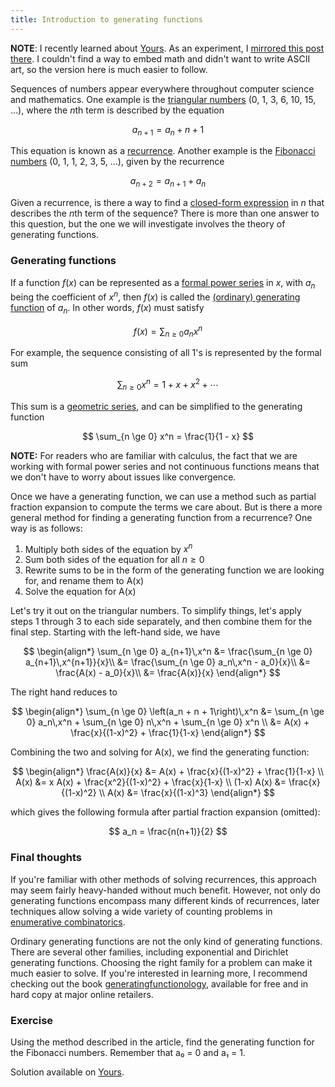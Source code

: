 ```yaml
---
title: Introduction to generating functions
---
```


**NOTE**: I recently learned about [Yours](https://www.yours.org/). As an
experiment, I [mirrored this post there](https://www.yours.org/content/introduction-to-generating-functions-1d684f5e97ba).
I couldn't find a way to embed math and didn't want to write ASCII art, so the
version here is much easier to follow.

Sequences of numbers appear everywhere throughout computer science and
mathematics. One example is the [triangular numbers](https://en.wikipedia.org/wiki/Triangular_number) (0, 1, 3, 6, 10, 15, …),
where the $n$th term is described by the equation

$$
a_{n+1} = a_n + n + 1
$$

This equation is known as a [recurrence](https://en.wikipedia.org/wiki/Recurrence_relation).
Another example is the [Fibonacci numbers](https://en.wikipedia.org/wiki/Fibonacci_number)
(0, 1, 1, 2, 3, 5, …), given by the recurrence

$$
a_{n+2} = a_{n+1} + a_n
$$

Given a recurrence, is there a way to find a [closed-form expression](https://en.wikipedia.org/wiki/Closed-form_expression)
in $n$ that describes the $n$th term of the sequence? There is more than one
answer to this question, but the one we will investigate involves the theory
of generating functions.

### Generating functions

If a function $f(x)$ can be represented as a [formal power series](https://en.wikipedia.org/wiki/Formal_power_series)
in $x$, with $a_n$ being the coefficient of $x^n$, then $f(x)$ is called the
[(ordinary) generating function](https://en.wikipedia.org/wiki/Generating_function#Ordinary_generating_function_.28OGF.29)
of $a_n$. In other words, $f(x)$ must satisfy

$$
f(x) = \sum_{n \ge 0} a_n x^n
$$

For example, the sequence consisting of all 1's is represented by the formal
sum

$$
\sum_{n \ge 0} x^n = 1 + x + x^2 + \cdots
$$

This sum is a [geometric series](https://en.wikipedia.org/wiki/Geometric_series),
and can be simplified to the generating function

$$
\sum_{n \ge 0} x^n = \frac{1}{1 - x}
$$

**NOTE:** For readers who are familiar with calculus, the fact that we are
working with formal power series and not continuous functions means that we
don't have to worry about issues like convergence.

Once we have a generating function, we can use a method such as partial
fraction expansion to compute the terms we care about. But is there a more
general method for finding a generating function from a recurrence? One way is
as follows:

1. Multiply both sides of the equation by $x^n$
2. Sum both sides of the equation for all $n \ge 0$
3. Rewrite sums to be in the form of the generating function we are looking for, and rename them to A(x)
4. Solve the equation for A(x)

Let's try it out on the triangular numbers. To simplify things, let's apply
steps 1 through 3 to each side separately, and then combine them for the final
step. Starting with the left-hand side, we have

$$
\begin{align*}
\sum_{n \ge 0} a_{n+1}\,x^n &= \frac{\sum_{n \ge 0} a_{n+1}\,x^{n+1}}{x}\\
&= \frac{\sum_{n \ge 0} a_n\,x^n - a_0}{x}\\
&= \frac{A(x) - a_0}{x}\\
&= \frac{A(x)}{x}
\end{align*}
$$

The right hand reduces to

$$
\begin{align*}
\sum_{n \ge 0} \left(a_n + n + 1\right)\,x^n &= \sum_{n \ge 0} a_n\,x^n + \sum_{n \ge 0} n\,x^n + \sum_{n \ge 0} x^n \\
&= A(x) + \frac{x}{(1-x)^2} + \frac{1}{1-x}
\end{align*}
$$

Combining the two and solving for A(x), we find the generating function:

$$
\begin{align*}
\frac{A(x)}{x} &= A(x) + \frac{x}{(1-x)^2} + \frac{1}{1-x} \\
A(x) &= x A(x) + \frac{x^2}{(1-x)^2} + \frac{x}{1-x} \\
(1-x) A(x) &= \frac{x}{(1-x)^2} \\
A(x) &= \frac{x}{(1-x)^3}
\end{align*}
$$

which gives the following formula after partial fraction expansion (omitted):

$$
a_n = \frac{n(n+1)}{2}
$$

### Final thoughts

If you're familiar with other methods of solving recurrences, this approach may
seem fairly heavy-handed without much benefit. However, not only do generating
functions encompass many different kinds of recurrences, later techniques allow
solving a wide variety of counting problems in [enumerative combinatorics](https://en.wikipedia.org/wiki/Enumerative_combinatorics).

Ordinary generating functions are not the only kind of generating functions.
There are several other families, including exponential and Dirichlet generating
functions. Choosing the right family for a problem can make it much easier
to solve. If you're interested in learning more, I recommend checking out
the book [generatingfunctionology](https://www.math.upenn.edu/~wilf/DownldGF.html),
available for free and in hard copy at major online retailers.

### Exercise

Using the method described in the article, find the generating function for the Fibonacci numbers. Remember that a₀ = 0 and a₁ = 1.

Solution available on [Yours](https://www.yours.org/content/introduction-to-generating-functions-1d684f5e97ba/).
